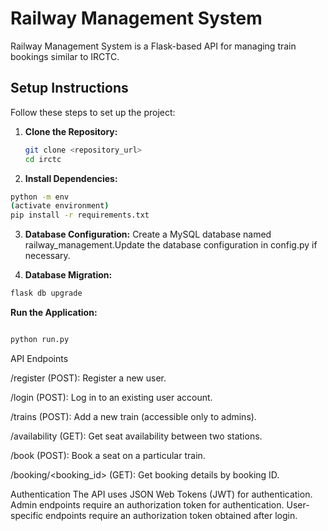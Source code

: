# Railway Management System

Railway Management System is a Flask-based API for managing train bookings similar to IRCTC.

## Setup Instructions

Follow these steps to set up the project:

1. **Clone the Repository:**

   ```bash
   git clone <repository_url>
   cd irctc

    ```

2. **Install Dependencies:**

```bash
python -m env 
(activate environment)
pip install -r requirements.txt

```

3.  **Database Configuration:**
Create a MySQL database named railway_management.Update the database configuration in config.py if necessary.

4.  **Database Migration:**

```bash
flask db upgrade
```

**Run the Application:**

```bash

python run.py

```
API Endpoints

/register (POST): Register a new user.

/login (POST): Log in to an existing user account.

/trains (POST): Add a new train (accessible only to admins).

/availability (GET): Get seat availability between two stations.

/book (POST): Book a seat on a particular train.

/booking/<booking_id> (GET): Get booking details by booking ID.



Authentication
The API uses JSON Web Tokens (JWT) for authentication.
Admin endpoints require an authorization token for authentication.
User-specific endpoints require an authorization token obtained after login.



